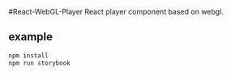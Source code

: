 #React-WebGL-Player
React player component based on webgl.

## example
```bash
npm install
npm run storybook
```
